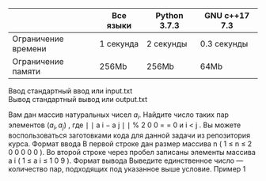 |                     	| Все языки                        	| Python 3.7.3 	| GNU c++17 7.3 	|
|---------------------	|----------------------------------	|--------------	|---------------	|
| Ограничение времени 	| 1 секунда                        	| 2 секунды    	| 0.3 секунды   	|
| Ограничение памяти  	| 256Mb                            	| 256Mb        	| 64Mb          	|
 
 Ввод  	 стандартный ввод или input.txt   	                                                
 Вывод 	 стандартный вывод или output.txt 	                                                


Вам дан массив натуральных чисел $a_i$. Найдите число таких пар элементов $( a_i , a_j )$ , где ∣ ∣ a i − a j ∣ ∣ % 2 0 0 = = 0 и i < j . Вы можете воспользоваться заготовками кода для данной задачи из репозитория курса. Формат ввода В первой строке дан размер массива n ( 1 ≤ n ≤ 2 0 0 0 0 0 ). Во второй строке через пробел записаны элементы массива a i ( 1 ≤ a i ≤ 1 0 9 ). Формат вывода Выведите единственное число — количество пар, подходящих под указанное выше условие. Пример 1
